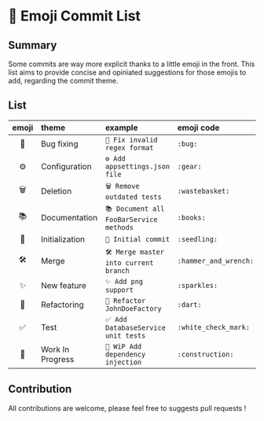 # 📑 Emoji Commit List 

## Summary

Some commits are way more explicit thanks to a little emoji in the front. This
list aims to provide concise and opiniated suggestions for those emojis to add,
regarding the commit theme.

## List

| emoji | theme            | example                                 | emoji code            |
|:-----:|:-----------------|:----------------------------------------|:----------------------|
|  🐛  | Bug fixing       | `🐛 Fix invalid regex format`           | `:bug:`               |
|  ⚙️️  | Configuration    | `⚙️️ Add appsettings.json file`          | `:gear:`              |
|  🗑   | Deletion         | `🗑 Remove outdated tests`               | `:wastebasket:`       |
|  📚  | Documentation    | `📚 Document all FooBarService methods` | `:books:`             |
|  🌱  | Initialization   | `🌱 Initial commit`                     | `:seedling:`          |
|  🛠  | Merge             | `🛠 Merge master into current branch`   | `:hammer_and_wrench:` |
|  ✨  | New feature      | `✨ Add png support`                    | `:sparkles:`          |
|  🎯  | Refactoring      | `🎯 Refactor JohnDoeFactory`            | `:dart:`              |
|  ✅  | Test             | `✅ Add DatabaseService unit tests`     | `:white_check_mark:`  |
|  🚧  | Work In Progress | `🚧 WiP Add dependency injection`       | `:construction:`      |

## Contribution

All contributions are welcome, please feel free to suggests pull requests !
